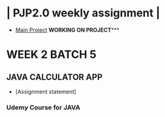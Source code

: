 | PJP2.0 weekly assignment |
========================

* [Main Project](https://github.com/mukeshbasira/PJP2.0)
****WORKING ON PROJECT*******
# WEEK 2 BATCH 5

## JAVA CALCULATOR APP

- [Assignment statement]

### Udemy Course for JAVA

